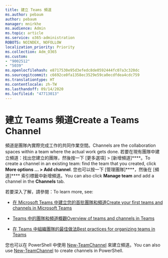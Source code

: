 ```yaml
---
title: 建立 Teams 頻道
ms.author: pebaum
author: pebaum
manager: mnirkhe
ms.audience: Admin
ms.topic: article
ms.service: o365-administration
ROBOTS: NOINDEX, NOFOLLOW
localization_priority: Priority
ms.collection: Adm_O365
ms.custom:
- "9002512"
- "5039"
ms.openlocfilehash: e8717530e95d3efedc8de0592444fc07a3c320dc
ms.sourcegitcommit: c6692ce0fa1358ec3529e59ca0ecdfdea4cdc759
ms.translationtype: HT
ms.contentlocale: zh-TW
ms.lasthandoff: 09/14/2020
ms.locfileid: "47713013"
---
```

# <a name="create-a-teams-channel"></a><span data-ttu-id="c645f-102">建立 Teams 頻道</span><span class="sxs-lookup"><span data-stu-id="c645f-102">Create a Teams Channel</span></span>

<span data-ttu-id="c645f-103">頻道是團隊內實際完成工作的共同作業空間。</span><span class="sxs-lookup"><span data-stu-id="c645f-103">Channels are the collaboration spaces within a team where the actual work gets done.</span></span> <span data-ttu-id="c645f-104">若要在現有團隊中建立頻道：找出您建立的團隊，然後按一下 [更多選項] > [新增頻道]\*\*\*\*。</span><span class="sxs-lookup"><span data-stu-id="c645f-104">To create a channel in an existing team: find the team that you created, click **More options ... > Add channel**.</span></span> <span data-ttu-id="c645f-105">您也可以按一下 [管理團隊]\*\*\*\*，然後在 [頻道]\*\*\*\* 索引標籤中新增頻道。</span><span class="sxs-lookup"><span data-stu-id="c645f-105">You can also click **Manage team** and add a channel in the **Channels** tab.</span></span>

<span data-ttu-id="c645f-106">若要深入了解，請參閱：</span><span class="sxs-lookup"><span data-stu-id="c645f-106">To learn more, see:</span></span>

- [<span data-ttu-id="c645f-107">在 Microsoft Teams 中建立您的首批團隊和頻道</span><span class="sxs-lookup"><span data-stu-id="c645f-107">Create your first teams and channels in Microsoft Teams</span></span>](https://docs.microsoft.com/MicrosoftTeams/get-started-with-teams-create-your-first-teams-and-channels)

- [<span data-ttu-id="c645f-108">Teams 中的團隊和頻道概觀</span><span class="sxs-lookup"><span data-stu-id="c645f-108">Overview of teams and channels in Teams</span></span>](https://docs.microsoft.com/microsoftteams/teams-channels-overview)

- [<span data-ttu-id="c645f-109">在 Teams 中組織團隊的最佳做法</span><span class="sxs-lookup"><span data-stu-id="c645f-109">Best practices for organizing teams in Teams</span></span>](https://docs.microsoft.com/MicrosoftTeams/best-practices-organizing)

<span data-ttu-id="c645f-110">您也可以在 PowerShell 中使用 [New-TeamChannel](https://docs.microsoft.com/powershell/module/teams/new-teamchannel?view=teams-ps) 來建立頻道。</span><span class="sxs-lookup"><span data-stu-id="c645f-110">You can also use [New-TeamChannel](https://docs.microsoft.com/powershell/module/teams/new-teamchannel?view=teams-ps) to create channels in PowerShell.</span></span> 
